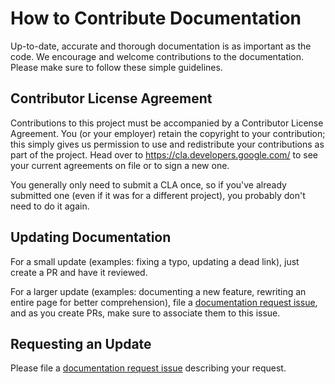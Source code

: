 # How to Contribute Documentation

Up-to-date, accurate and thorough documentation is as important as the code.
We encourage and welcome contributions to the documentation.  Please make
sure to follow these simple guidelines.

## Contributor License Agreement

Contributions to this project must be accompanied by a Contributor License
Agreement. You (or your employer) retain the copyright to your contribution;
this simply gives us permission to use and redistribute your contributions as
part of the project. Head over to <https://cla.developers.google.com/> to see
your current agreements on file or to sign a new one.

You generally only need to submit a CLA once, so if you've already submitted one
(even if it was for a different project), you probably don't need to do it
again.

## Updating Documentation

For a small update (examples: fixing a typo, updating a dead link), just create a PR and have it reviewed.

For a larger update (examples: documenting a new feature, rewriting an entire page for better comprehension),
file a [documentation request issue](https://github.com/soy-kyle/kritis/issues/new?template=doc_request.md),
and as you create PRs, make sure to associate them to this issue.

## Requesting an Update

Please file a [documentation request issue](https://github.com/soy-kyle/kritis/issues/new?template=doc_request.md)
describing your request.
